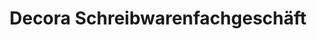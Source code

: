 ---
title: "Decora Schreibwarenfachgeschäft"
url: /neuzelle/decora-schreibwarenfachgeschaeft/
shop: Schreibwaren
---
